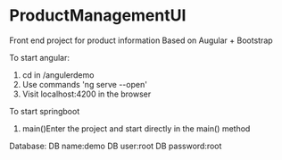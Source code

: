 # ProductManagementUI
Front end project for product information
Based on Augular + Bootstrap

To start angular:
1. cd in /angulerdemo
2. Use commands 'ng serve --open'
3. Visit localhost:4200 in the browser

To start springboot
1. main()Enter the project and start directly in the main() method

Database:
DB name:demo
DB user:root
DB password:root